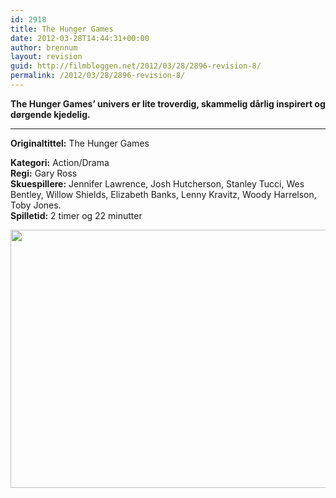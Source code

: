 ```yaml
---
id: 2918
title: The Hunger Games
date: 2012-03-28T14:44:31+00:00
author: brennum
layout: revision
guid: http://filmbloggen.net/2012/03/28/2896-revision-8/
permalink: /2012/03/28/2896-revision-8/
---
```

**The Hunger Games&#8217; univers er lite troverdig, skammelig dårlig inspirert og dørgende kjedelig.**  
****

**<!--more-->Originaltittel:** The Hunger Games

  
**Kategori:** Action/Drama  
**Regi:** Gary Ross  
**Skuespillere:** Jennifer Lawrence, Josh Hutcherson, Stanley Tucci, Wes Bentley, Willow Shields, Elizabeth Banks, Lenny Kravitz, Woody Harrelson, Toby Jones.  
**Spilletid:** 2 timer og 22 minutter

<a href="http://filmbloggen.net/?attachment_id=2912" rel="attachment wp-att-2912"><img class="alignnone size-large wp-image-2912" src="http://filmbloggen.net/wp-content/uploads//2012/03/the-hunger-games-movie-for-dummies-img-620x413.jpg" alt="" width="620" height="413" /></a>